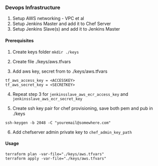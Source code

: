 ###  Devops Infrastructure ###

1. Setup AWS networking - VPC et al
2. Setup Jenkins Master and add it to Chef Server
3. Setup Jenkins Slave(s) and add it to Jenkins Master


#### Prerequisites ####

1. Create keys folder
`mkdir ./keys`

2. Create file  ./keys/aws.tfvars

3. Add aws key, secret from to  ./keys/aws.tfvars

```
tf_aws_access_key = <ACCESSKEY>
tf_aws_secret_key = <SECRETKEY>
```

4. Repeat step 3 for `jenkinsslave_aws_ecr_access_key` and `jenkinsslave_aws_ecr_secret_key`

5. Create ssh key pair for chef provisioning, save both pem and pub in ./keys

`ssh-keygen -b 2048 -C "youremail@somewhere.com"`

6. Add chefserver admin private key to `chef_admin_key_path` 


#### Usage ####

```
terraform plan -var-file="./keys/aws.tfvars" 
terraform apply -var-file="./keys/aws.tfvars" 
```
